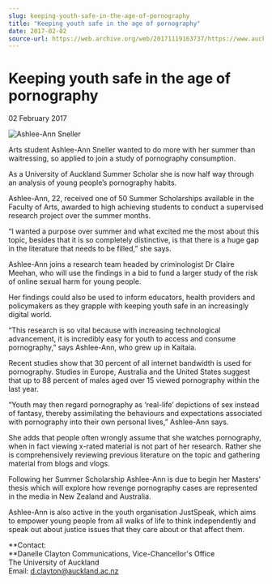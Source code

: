 ```yaml
---
slug: keeping-youth-safe-in-the-age-of-pornography
title: "Keeping youth safe in the age of pornography"
date: 2017-02-02
source-url: https://web.archive.org/web/20171119163737/https://www.auckland.ac.nz/en/about/news-events-and-notices/news/news-2017/02/keeping-youth-safe-in-the-age-of-pornography-.html
---
```

Keeping youth safe in the age of pornography
============================================

02 February 2017

![Ashlee-Ann Sneller](https://www.auckland.ac.nz/en/about/news-events-and-notices/news/news-2017/02/keeping-youth-safe-in-the-age-of-pornography-/_jcr_content/par/textimage/image.img.jpg/1486018556633.jpg "Ashlee-Ann Sneller")

Arts student Ashlee-Ann Sneller wanted to do more with her summer than waitressing, so applied to join a study of pornography consumption.

As a University of Auckland Summer Scholar she is now half way through an analysis of young people’s pornography habits.

Ashlee-Ann, 22, received one of 50 Summer Scholarships available in the Faculty of Arts, awarded to high achieving students to conduct a supervised research project over the summer months.

“I wanted a purpose over summer and what excited me the most about this topic, besides that it is so completely distinctive, is that there is a huge gap in the literature that needs to be filled,” she says.

Ashlee-Ann joins a research team headed by criminologist Dr Claire Meehan, who will use the findings in a bid to fund a larger study of the risk of online sexual harm for young people.

Her findings could also be used to inform educators, health providers and policymakers as they grapple with keeping youth safe in an increasingly digital world.

“This research is so vital because with increasing technological advancement, it is incredibly easy for youth to access and consume pornography,” says Ashlee-Ann, who grew up in Kaitaia.

Recent studies show that 30 percent of all internet bandwidth is used for pornography. Studies in Europe, Australia and the United States suggest that up to 88 percent of males aged over 15 viewed pornography within the last year.

“Youth may then regard pornography as ‘real-life’ depictions of sex instead of fantasy, thereby assimilating the behaviours and expectations associated with pornography into their own personal lives,” Ashlee-Ann says.

She adds that people often wrongly assume that she watches pornography, when in fact viewing x-rated material is not part of her research. Rather she is comprehensively reviewing previous literature on the topic and gathering material from blogs and vlogs.

Following her Summer Scholarship Ashlee-Ann is due to begin her Masters’ thesis which will explore how revenge pornography cases are represented in the media in New Zealand and Australia.

Ashlee-Ann is also active in the youth organisation JustSpeak, which aims to empower young people from all walks of life to think independently and speak out about justice issues that they care about or that affect them. 

**Contact:  
**Danelle Clayton Communications, Vice-Chancellor's Office  
The University of Auckland  
Email: [d.clayton@auckland.ac.nz](mailto:d.clayton@auckland.ac.nz)